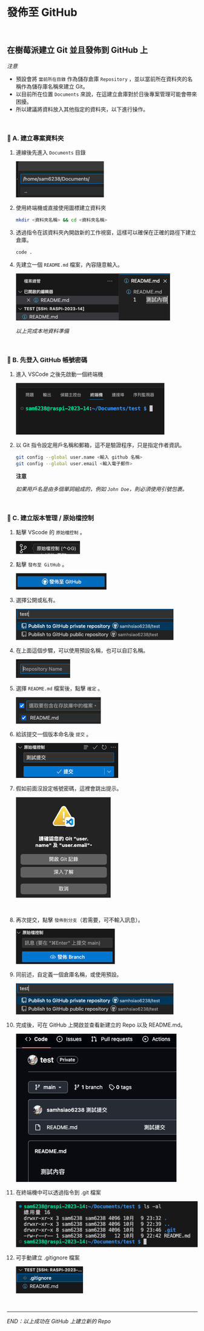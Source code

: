 # 發佈至 GitHub

</br>

## 在樹莓派建立 Git 並且發佈到 GitHub 上

_注意_

- 預設會將 `當前所在目錄` 作為儲存倉庫 `Repository` ，並以當前所在資料夾的名稱作為儲存庫名稱來建立 Git。
- 以目前所在位置 `Documents` 來說，在這建立倉庫對於日後專案管理可能會帶來困擾。
- 所以建議將資料放入其他指定的資料夾，以下進行操作。

</br>

### 📌 A. 建立專案資料夾

1. 連線後先進入 `Documents` 目錄

   ![img](images/img_11.png)
   
2. 使用終端機或直接使用圖標建立資料夾

   ```bash
   mkdir <資料夾名稱> && cd <資料夾名稱>
   ```

3. 透過指令在該資料夾內開啟新的工作視窗，這樣可以確保在正確的路徑下建立倉庫。

   ```bash
   code .
   ```

4. 先建立一個 `README.md` 檔案，內容隨意輸入。
   
   ![](images/img_12.png)

   _以上完成本地資料準備_

</br>



### 📌 B. 先登入 GitHub 帳號密碼

1. 進入 VSCode 之後先啟動一個終端機
   
   ![](images/img_21.png)

2. 以 Git 指令設定用戶名稱和郵箱，這不是驗證程序，只是指定作者資訊。

   ```bash
   git config --global user.name <輸入 github 名稱>
   git config --global user.email <輸入電子郵件>
   ```

   **注意**
   
   _如果用戶名是由多個單詞組成的，例如 `John Doe`，則必須使用引號包裹。_


</br>

### 📌 C. 建立版本管理 / 原始檔控制


1. 點擊 VScode 的 `原始檔控制` 。
   
   ![](images/img_13.png)
   
2. 點擊 `發布至 GitHub` 。
   
   ![](images/img_14.png)


3. 選擇公開或私有。

   ![](images/img_16.png)

4. 在上面這個步驟，可以使用預設名稱，也可以自訂名稱。

   ![](images/img_15.png)

5. 選擇 `README.md` 檔案後，點擊 `確定` 。
   
      ![](images/img_17.png)
  
6. 給該提交一個版本命名後 `提交` 。

      ![](images/img_18.png)

7. 假如前面沒設定帳號密碼，這裡會跳出提示。
   
      ![](images/img_19.png)

</br>

8. 再次提交，點擊 `發佈到分支`（若需要，可不輸入訊息）。
    
      ![](images/img_20.png)

9. 同前述，自定義一個倉庫名稱，或使用預設。
    
    ![](images/img_16.png)

10. 完成後，可在 GitHub 上開啟並查看新建立的 Repo 以及 README.md。

      ![](images/img_22.png)


11. 在終端機中可以透過指令到 .git 檔案

      ![](images/img_23.png)


12. 可手動建立 .gitignore 檔案
    
    ![](images/img_24.png)

</br>

---

_END：以上成功在 GitHub 上建立新的 Repo_
